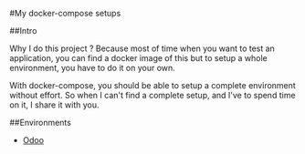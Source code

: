 #My docker-compose setups

##Intro

Why I do this project ? Because most of time when you want to test an application, you can find a docker image of this but to setup a whole environment, you have to do it on your own.

With docker-compose, you should be able to setup a complete environment without effort. So when I can't find a complete setup, and I've to spend time on it, I share it with you.

##Environments

* [Odoo](./odoo/README.md)
